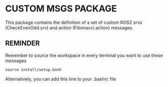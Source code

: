 # CUSTOM MSGS PACKAGE

This package contains the definition of a set of custom ROS2 srvs (CheckEvenOdd.srv) and action (Fibonacci.action) messages. 

## REMINDER

Remember to source the workspace in every terminal you want to use these messages

```
source install/setup.bash
```

Alternatively, you can add this line to your .bashrc file
